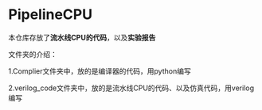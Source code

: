 # PipelineCPU
本仓库存放了**流水线CPU的代码**，以及**实验报告**

文件夹的介绍：

1.Complier文件夹中，放的是编译器的代码，用python编写

2.verilog_code文件夹中，放的是流水线CPU的代码、以及仿真代码，用verilog编写
